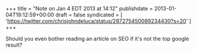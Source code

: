 +++
title = "Note on Jan 4 EDT 2013 at 14:12"
publishdate = 2013-01-04T19:12:59+00:00
draft = false
syndicated = [ 'https://twitter.com/chrisjohndeluca/status/287275450089234430?s=20' ]
+++

Should you even bother reading an article on SEO if it's not the top google result?
